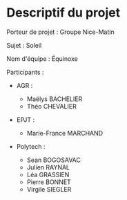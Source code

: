 # Descriptif du projet

Porteur de projet : Groupe Nice-Matin

Sujet : Soleil

Nom d'équipe : Équinoxe

Participants :

- AGR :
    - Maëlys BACHELIER
    - Théo CHEVALIER

- EPJT :
    - Marie-France MARCHAND

- Polytech :
    - Sean BOGOSAVAC
    - Julien RAYNAL
    - Léa GRASSIEN
    - Pierre BONNET
    - Virgile SIEGLER
